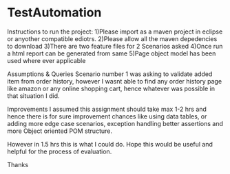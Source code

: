 # TestAutomation

Instructions to run the project:
1)Please import as a maven project in eclipse or anyother compatible ediotrs.
2)Please allow all the maven depedencies to download
3)There are two feature files for 2 Scenarios asked
4)Once run a html report can be generated from same
5)Page object model has been used where ever applicable

Assumptions & Queries
Scenario number 1 was asking to validate added item from order history, however I wasnt able to find any order history page like amazon or any online shopping cart, 
hence whatever was possible in that situation I did.

Improvements
I assumed this assignment should take max 1-2 hrs and hence there is for sure improvement chances like using data tables, or adding more edge case scenarios, exception handling
better assertions and more Object oriented POM structure.

However in 1.5 hrs this is what I could do.
Hope this would be useful and helpful for the process of evaluation.

Thanks
